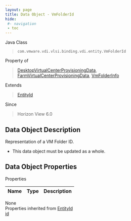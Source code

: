 ```yaml
---
layout: page
title: Data Object - VmFolderId
hide:
 #- navigation
 - toc
---
```


  
 
  



Java Class  
> `com.vmware.vdi.vlsi.binding.vdi.entity.VmFolderId`

Property of  
> [DesktopVirtualCenterProvisioningData](vdi.resources.Desktop.VirtualCenterProvisioningData.md#field_detail), [FarmVirtualCenterProvisioningData](vdi.resources.Farm.VirtualCenterProvisioningData.md#field_detail), [VmFolderInfo](vdi.utils.virtualcenter.VmFolder.VmFolderInfo.md#field_detail)

Extends  
> [EntityId](vdi.EntityId.md)

Since  
> Horizon View 6.0


## Data Object Description 

Representation of a VM Folder ID. 

  * This data object must be updated as a whole.



## Data Object Properties

Properties

Name |  Type |  Description   
---|---|---  
None  
Properties inherited from [EntityId](vdi.EntityId.md)  
[id](vdi.EntityId.md#id)  
  
  
 
  
  
